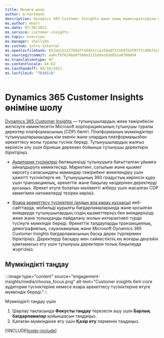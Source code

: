 ```yaml
---
title: Өнімге шолу
author: m-hartmann
description: Dynamics 365 Customer Insights және оның мүмкіндіктеріне шолу жасаңыз.
ms.author: mhart
ms.date: 07/30/2021
ms.service: customer-insights
ms.topic: overview
ms.manager: shellyha
ms.custom: intro-internal
ms.openlocfilehash: 651bd151a77b9d7f44d5fcca15da0f131b9fb3f07ffc89bfac9c0aa6f799e9b1
ms.sourcegitcommit: aa0cfbf6240a9f560e3131bdec63e051a8786dd4
ms.translationtype: HT
ms.contentlocale: kk-KZ
ms.lasthandoff: 08/10/2021
ms.locfileid: "7036518"
---
```

# <a name="product-overview-for-dynamics-365-customer-insights"></a>Dynamics 365 Customer Insights өніміне шолу

[Dynamics 365 Customer Insights](https://dynamics.microsoft.com/ai/customer-insights/) — тұтынушылардың жеке тәжірибесін жеткізуге көмектесетін Microsoft корпорациясының тұтынушы туралы деректер платформасының (CDP) бөлігі. Платформаның мүмкіндіктері тұтынушыларыңыздың кім екенін және олардың платформаңызбен әрекеттесу жолы туралы түсінік береді. Тұтынушылардың жалғыз көрінісін алу үшін бірнеше дереккөз бойынша тұтынушы деректерін біріктіріңіз.


- [Аудитория түсініктері](audience-insights/overview.md) бөлімшеңізді тұтынушыға бағытталған ұйымға айналдыруға көмектеседі. Маркетинг, сатылым және қызмет көрсету саласындағы мамандар тәжірибені жекелендіру үшін қажетті түсініктерге ие. Тұтынушының 360 градустық көрінісін құру үшін транзакциялық, әрекеттік және бақылау көздерінен деректерді қосыңыз. Әрекет етуге болатын мәліметті жіберу үшін жасалған CDP көмегімен нәтижелерді тезірек көріңіз. 

- [Өзара әрекеттесу түсініктері (алдын ала қарау нұсқасы)](engagement-insights/index.yml) веб-сайттарда, мобильді құрылғы бағдарламаларында және қосылған өнімдерде тұтынушылардың сіздің қызметтеріңіз бен өнімдеріңізді жеке және толыққанды пайдалану жолын интерактивті түрде түсінуге мүмкіндік береді. Әрекеттік талдауларды транзакциялық, демографиялық, сауалнамалық және Microsoft Dynamics 365 Customer Insights бағдарламасының басқа дерек түрлерімен біріктіріңіз. Деректерді басқару мен сәйкестіктің ең жоғары деңгейін қамтамасыз ету үшін тұтынушы деректерін толық бақылауда жүргізіңіз.
 
## <a name="choose-a-capability"></a>Мүмкіндікті таңдау

:::image type="content" source="engagement-insights/media/choose_focus.png" alt-text="Customer insights беті сізге аудитория түсініктеріне немесе өзара әрекеттесу түсініктеріне өтуге мүмкіндік береді.":::

Мүмкіндікті таңдау үшін

1. Шарлау тақтасында **Фокусты таңдау** терезесін ашу үшін **Барлық бағдарламалар** қойыншасын таңдаңыз.
1. Қалаған мүмкіндікке өту үшін **Қазір өту** пәрменін таңдаңыз.


[!INCLUDE[footer-include](includes/footer-banner.md)]